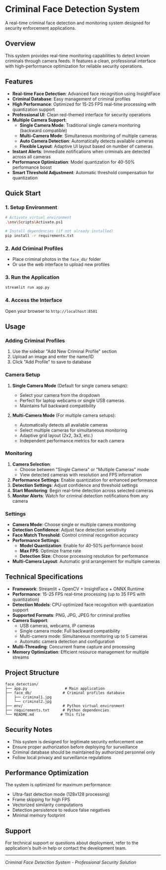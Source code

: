 # Criminal Face Detection System

A real-time criminal face detection and monitoring system designed for security enforcement applications.

## Overview

This system provides real-time monitoring capabilities to detect known criminals through camera feeds. It features a clean, professional interface with high-performance optimization for reliable security operations.

## Features

- **Real-time Face Detection**: Advanced face recognition using InsightFace
- **Criminal Database**: Easy management of criminal profiles
- **High Performance**: Optimized for 15-25 FPS real-time processing with quantization support
- **Professional UI**: Clean red-themed interface for security operations
- **Multiple Camera Support**:
  - **Single Camera Mode**: Traditional single camera monitoring (backward compatible)
  - **Multi-Camera Mode**: Simultaneous monitoring of multiple cameras
  - **Auto Camera Detection**: Automatically detects available cameras
  - **Flexible Layout**: Adaptive UI layout based on number of cameras
- **Instant Alerts**: Immediate notifications when criminals are detected across all cameras
- **Performance Optimization**: Model quantization for 40-50% performance boost
- **Smart Threshold Adjustment**: Automatic threshold compensation for quantization

## Quick Start

### 1. Setup Environment

```bash
# Activate virtual environment
.\env\Scripts\Activate.ps1

# Install dependencies (if not already installed)
pip install -r requirements.txt
```

### 2. Add Criminal Profiles

- Place criminal photos in the `face_db/` folder
- Or use the web interface to upload new profiles

### 3. Run the Application

```bash
streamlit run app.py
```

### 4. Access the Interface

Open your browser to `http://localhost:8501`

## Usage

### Adding Criminal Profiles

1. Use the sidebar "Add New Criminal Profile" section
2. Upload an image and enter the name/ID
3. Click "Add Profile" to save to database

### Camera Setup

1. **Single Camera Mode** (Default for single camera setups):

   - Select your camera from the dropdown
   - Perfect for laptop webcams or single USB cameras
   - Maintains full backward compatibility

2. **Multi-Camera Mode** (For multiple camera setups):
   - Automatically detects all available cameras
   - Select multiple cameras for simultaneous monitoring
   - Adaptive grid layout (2x2, 3x3, etc.)
   - Independent performance metrics for each camera

### Monitoring

1. **Camera Selection**:
   - Choose between "Single Camera" or "Multiple Cameras" mode
   - View detected cameras with resolution and FPS information
2. **Performance Settings**: Enable quantization for enhanced performance
3. **Detection Settings**: Adjust confidence and threshold settings
4. **Start Monitoring**: Begin real-time detection across selected cameras
5. **Monitor Alerts**: Watch for criminal detection notifications from any camera

### Settings

- **Camera Mode**: Choose single or multiple camera monitoring
- **Detection Confidence**: Adjust face detection sensitivity
- **Face Match Threshold**: Control criminal recognition accuracy
- **Performance Settings**:
  - **Model Quantization**: Enable for 40-50% performance boost
  - **Max FPS**: Optimize frame rate
  - **Detection Size**: Choose processing resolution for performance
- **Multi-Camera Layout**: Automatic grid arrangement for multiple cameras

## Technical Specifications

- **Framework**: Streamlit + OpenCV + InsightFace + ONNX Runtime
- **Performance**: 15-25 FPS real-time processing (up to 35 FPS with quantization)
- **Detection Models**: CPU-optimized face recognition with quantization support
- **Supported Formats**: PNG, JPG, JPEG for criminal profiles
- **Camera Support**:
  - USB cameras, webcams, IP cameras
  - Single camera mode: Full backward compatibility
  - Multi-camera mode: Simultaneous monitoring up to 5 cameras
  - Automatic camera detection and configuration
- **Multi-Threading**: Concurrent frame capture and processing
- **Memory Optimization**: Efficient resource management for multiple streams

## Project Structure

```
face_detection/
├── app.py                 # Main application
├── face_db/              # Criminal profiles database
│   ├── criminal1.jpg
│   └── criminal2.jpg
├── env/                  # Python virtual environment
├── requirements.txt      # Python dependencies
└── README.md            # This file
```

## Security Notes

- This system is designed for legitimate security enforcement use
- Ensure proper authorization before deploying for surveillance
- Criminal database should be maintained by authorized personnel only
- Follow local privacy and surveillance regulations

## Performance Optimization

The system is optimized for maximum performance:

- Ultra-fast detection mode (128x128 processing)
- Frame skipping for high FPS
- Vectorized similarity computations
- Detection persistence to reduce false negatives
- Minimal memory footprint

## Support

For technical support or questions about deployment, refer to the application's built-in help or contact the development team.

---

_Criminal Face Detection System - Professional Security Solution_
